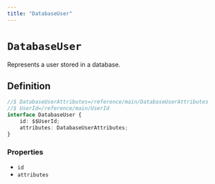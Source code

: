 ```yaml
---
title: "DatabaseUser"
---
```


# `DatabaseUser`

Represents a user stored in a database.

## Definition

```ts
//$ DatabaseUserAttributes=/reference/main/DatabaseUserAttributes
//$ UserId=/reference/main/UserId
interface DatabaseUser {
	id: $$UserId;
	attributes: DatabaseUserAttributes;
}
```

### Properties

-   `id`
-   `attributes`
